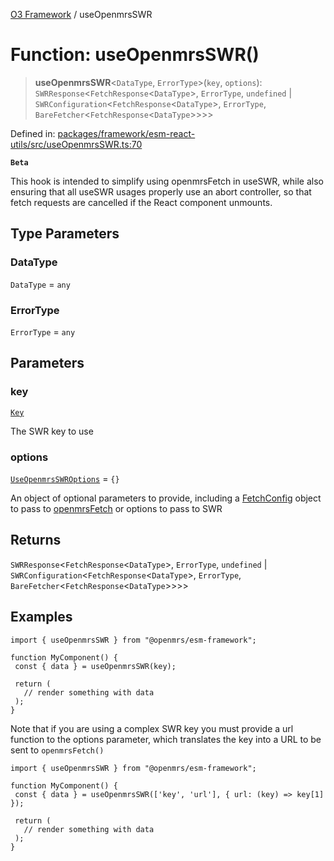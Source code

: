 [O3 Framework](../API.md) / useOpenmrsSWR

# Function: useOpenmrsSWR()

> **useOpenmrsSWR**\<`DataType`, `ErrorType`\>(`key`, `options`): `SWRResponse`\<`FetchResponse`\<`DataType`\>, `ErrorType`, `undefined` \| `SWRConfiguration`\<`FetchResponse`\<`DataType`\>, `ErrorType`, `BareFetcher`\<`FetchResponse`\<`DataType`\>\>\>\>

Defined in: [packages/framework/esm-react-utils/src/useOpenmrsSWR.ts:70](https://github.com/openmrs/openmrs-esm-core/blob/18d2874f03a33a6ab8295af0e87ac97fdd150718/packages/framework/esm-react-utils/src/useOpenmrsSWR.ts#L70)

**`Beta`**

This hook is intended to simplify using openmrsFetch in useSWR, while also ensuring that
all useSWR usages properly use an abort controller, so that fetch requests are cancelled
if the React component unmounts.

## Type Parameters

### DataType

`DataType` = `any`

### ErrorType

`ErrorType` = `any`

## Parameters

### key

[`Key`](../type-aliases/Key.md)

The SWR key to use

### options

[`UseOpenmrsSWROptions`](../type-aliases/UseOpenmrsSWROptions.md) = `{}`

An object of optional parameters to provide, including a [FetchConfig](../interfaces/FetchConfig.md) object
  to pass to [openmrsFetch](openmrsFetch.md) or options to pass to SWR

## Returns

`SWRResponse`\<`FetchResponse`\<`DataType`\>, `ErrorType`, `undefined` \| `SWRConfiguration`\<`FetchResponse`\<`DataType`\>, `ErrorType`, `BareFetcher`\<`FetchResponse`\<`DataType`\>\>\>\>

## Examples

```tsx
import { useOpenmrsSWR } from "@openmrs/esm-framework";

function MyComponent() {
 const { data } = useOpenmrsSWR(key);

 return (
   // render something with data
 );
}
```

Note that if you are using a complex SWR key you must provide a url function to the options parameter,
which translates the key into a URL to be sent to `openmrsFetch()`

```tsx
import { useOpenmrsSWR } from "@openmrs/esm-framework";

function MyComponent() {
 const { data } = useOpenmrsSWR(['key', 'url'], { url: (key) => key[1] });

 return (
   // render something with data
 );
}
```
